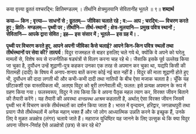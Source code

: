  

कया वृत्त्या वॢततं वश्चरद्भि: क्षितिमण्डलम् । तीर्थानि क्षेत्रमुलयानि सेवितानीह भूतले ॥ ९॥ **शब्दार्थ** 

**कया—** **किन** **; वृत्त्या—** **साधनों से** **; वॢततम्—** **जीविका चलाते रहे** **; व:—** **आप** **; चरद्भि:—** **विचरण करते हुए** **; क्षिति-** **मण्डलम्—** **पृथ्वी पर** **; तीर्थानि—** **तीर्थ-स्थानों** **; क्षेत्र-मुलयानि—** **प्रमुख पवित्र स्थानों** **; सेवितानि—** **आपके द्वारा सेवित** **; इह—** **इस** **संसार में** **; भूतले—** **इस ग्रह में।** **.** 

**पृथ्वी पर विचरण करते हुए, आपने अपनी जीविका कैसे चलाई? आपने किन-किन पवित्र** **स्थलों तथा तीर्थस्थानों पर सेवा की?** **तात्पर्य** : विदुर राजमहल से बाहर इसलिए चले गये थे, क्योंकि वे अपने को घरेलू मामलों से, विशेष रूप से राजनीतिक षड्यंत्रों से विलग करना चाह रहे थे। जैसाकि इसके पूर्व उल्लेख किया जा चुका है, दुर्योधन उन्हें शूद्राणी-पुत्र कहकर उनका एक तरह से अपमान कर चुका था, यद्यपि किसी की पितामही (दादी) के विषय में अनाप-शनाप बातें करना कोई नई बात नहीं है। विदुर की माता शूद्राणी होते हुए भी, दुर्योधन की दादा लगती थी और कभी-कभी दादी तथा नातियों के बीच ऐसा मजाक चलता है। चूँकि यह छींटाकशी एक वास्तविकता थी, अतएव विदुर को बुरी लगनेवाली थी; फलत: इसे प्रत्यक्ष अपमान के रूप में ग्रहण किया गया। फलस्वरूप, विदुर ने तय किया कि वे अपना पैतृक महल त्याग कर, विरक्त जीवन बिताने की तैयारी करेंगे। यह तैयारी की अवस्था *वानप्रस्थ आश्रम*  कहलाती है, अर्थात् ऐसा विरक्त जीवन जिसमें पृथ्वी भर में विचरण करके तीर्थस्थलों का दर्शन किया जाता है। भारत में वृन्दावन, हरिद्वार, जगन्नाथपुरी तथा प्रयाग जैसे तीर्थस्थलों में अनेक महान् भक्त हैं और जो लोग आध्यात्मिक उन्नति करने के इच्छुक हैं, उनके लिए वे मुळत अन्नक्षेत्र (लंगर) चलाये जाते हैं। महाराज युधिष्ठिर यह जानने के लिए उत्सुक थे कि क्या विदुर अपना जीवन-निर्वाह ऐसे अन्नक्षेत्रों (छत्र) से कर रहे थे? 